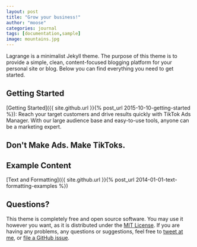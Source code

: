 ```yaml
---
layout: post
title: "Grow your business!"
author: "moose"
categories: journal
tags: [documentation,sample]
image: mountains.jpg
---
```


Lagrange is a minimalist Jekyll theme. The purpose of this theme is to provide a simple, clean, content-focused blogging platform for your personal site or blog. Below you can find everything you need to get started.


## Getting Started

[Getting Started]({{ site.github.url }}{% post_url 2015-10-10-getting-started %}): Reach your target customers and drive results quickly with TikTok Ads Manager. With our large audience base and easy-to-use tools, anyone can be a marketing expert.

## Don't Make Ads. Make TikToks.

## Example Content

[Text and Formatting]({{ site.github.url }}{% post_url 2014-01-01-text-formatting-examples %})

## Questions?

This theme is completely free and open source software. You may use it however you want, as it is distributed under the [MIT License](http://choosealicense.com/licenses/mit/). If you are having any problems, any questions or suggestions, feel free to [tweet at me](https://twitter.com/intent/tweet?text=My%question%about%Lagrange%is:%&amp;via=paululele), or [file a GitHub issue](https://github.com/lenpaul/lagrange/issues/new).

